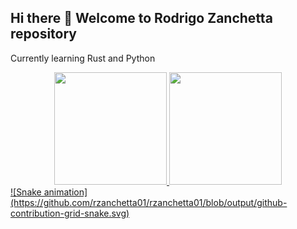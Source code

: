 ## Hi there 👋 Welcome to Rodrigo Zanchetta repository
Currently learning Rust and Python

<div align="center">
  <a href="https://github.com/rzanchetta01">
    <img height="180em" src="https://github-readme-stats.vercel.app/api?username=rzanchetta01&show_icons=true&theme=dracula&include_all_commits=true&count_private=true"/>
  <img height="180em" src="https://github-readme-stats.vercel.app/api/top-langs/?username=rzanchetta01&layout=compact&langs_count=7&theme=dracula"/>
</div>

  <div>
    ![Snake animation](https://github.com/rzanchetta01/rzanchetta01/blob/output/github-contribution-grid-snake.svg)
  </div>
